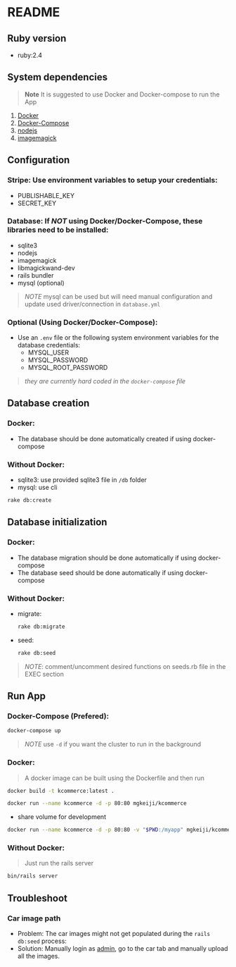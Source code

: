 # README

## Ruby version
- ruby:2.4

## System dependencies
> **Note**
> It is suggested to use Docker and Docker-compose to run the App

1. [Docker](https://www.docker.com/)
2. [Docker-Compose](https://www.docker.com/)
3. [nodejs](https://nodejs.org/en/)
4. [imagemagick](https://github.com/rmagick/rmagick)

## Configuration
### Stripe: Use environment variables to setup your credentials:
- PUBLISHABLE_KEY
- SECRET_KEY

### Database: If *NOT* using Docker/Docker-Compose, these libraries need to be installed:
- sqlite3
- nodejs 
- imagemagick 
- libmagickwand-dev 
- rails bundler
- mysql (optional)
> *NOTE* 
> mysql can be used but will need manual configuration 
> and update used driver/connection in `database.yml`

### Optional (Using Docker/Docker-Compose):
- Use an `.env` file or the following system environment variables for the database credentials:
    - MYSQL_USER
    - MYSQL_PASSWORD
    - MYSQL_ROOT_PASSWORD
> *they are currently hard coded in the `docker-compose` file*

## Database creation
### Docker: 
- The database should be done automatically created if using docker-compose

### Without Docker:
- sqlite3: use provided sqlite3 file in `/db` folder
- mysql: use cli
```bash
rake db:create
```

## Database initialization
### Docker: 
- The database migration should be done automatically if using docker-compose
- The database seed should be done automatically if using docker-compose

### Without Docker:
- migrate:
    ```bash
    rake db:migrate
    ```
- seed:
    ```bash
    rake db:seed
    ```
> *NOTE*: comment/uncomment desired functions on seeds.rb file in the EXEC section

## Run App
### Docker-Compose (Prefered):
```bash
docker-compose up
```
> *NOTE* use `-d` if you want the cluster to run in the background

### Docker:
> A docker image can be built using the Dockerfile and then run
```bash
docker build -t kcommerce:latest .
```
```bash
docker run --name kcommerce -d -p 80:80 mgkeiji/kcommerce
```
- share volume for development
```bash
docker run --name kcommerce -d -p 80:80 -v "$PWD:/myapp" mgkeiji/kcommerce
```

### Without Docker:
> Just run the rails server
```bash
bin/rails server
```

## Troubleshoot
### Car image path
- Problem: The car images might not get populated during the `rails db:seed` process:
- Solution: Manually login as [admin](http://localhost/admin), 
go to the car tab and manually upload all the images.
